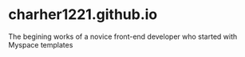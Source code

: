 # charher1221.github.io
The begining works of a novice front-end developer who started with Myspace templates 
